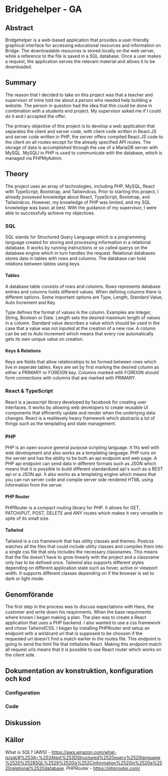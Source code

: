 # Bridgehelper - GA
## Abstract
Bridgehelper is a web-based application that provides a user-friendly graphical interface for accessing educational resources and information on Bridge. The downloadable resources is stored locally on the web server, while a reference to the file is saved in a SQL database. Once a user makes a request, the application serves the relevant material and allows it to be downloaded.

## Summary
The reason that I decided to take on this project was that a teacher and supervisor of mine told me about a person who needed help building a website. The person in question had the idea that this could be done in combination with a students end project. My supervisor asked me if I could do it and I accepted the offer.

The primary objective of this project is to develop a web application that separates the client and server code, with client code written in React.JS and server code written in PHP, the server offers compiled React.JS code to the client on all routes except for the already specified API routes. The storage of data is accomplished through the use of a MariaDB server with MySQL. MySQLI in PHP is used to communicate with the database, which is managed via PHPMyAdmin.

## Theory
The project uses an array of technologies, including PHP, MySQL, React with TypeScript, Bootstrap, and Tailwindcss. Prior to starting this project, I already possesed knowledge about React, TypeScript, Bootstrap, and Tailwindcss. However, my knowledge of PHP was limited, and my  SQL knowledge was basic at best. With the guidance of my supervisor, I were able to successfully achieve my objectives.

### SQL
SQL stands for Structured Query Language which is a programming language created for storing and processing information in a relational database. It works by running instructions or so called querys on the database engine which in turn handles the request. Relational databases stores data in tables with rows and columns. The database can hold relations between tables using keys.

#### Tables
A database table consists of rows and columns. Rows represents database entries and columns holds different values. When defining columns there is different options. Some important options are Type, Length, Standard Value, Auto Increment and Key.

Type defines the format of values in the column. Examples are Integer, String, Boolean or Date. Length sets the desired maximum length of values in a column. Standard value describes a value which should be used in the case that a value was not inputed at the creation of a new row. A column can be set to Auto Increment which means that every row automatically gets its own unique value on creation.

#### Keys & Relations
Keys are fields that allow relationships to be formed between rows which live in seperate tables. Keys are set by first marking the desired column as either a PRIMARY or FOREIGN key. Columns marked with FOREIGN should form connections with columns that are marked with PRIMARY.
### React & TypeScript
React is a javascript library developed by facebook for creating user interfaces. It works by allowing web developers to create reusable UI components that efficiently update and render when the underlying data changes. React is a realitevely heavy framework which abstracts a lot of things such as the templating and state management.
### PHP
PHP is an open source general purpose scripting language. It fits well with web development and also works as a templating language. PHP runs on the server and has the ability to be both an api endpoint and web page. A PHP api endpoint can send data in different formats such as JSON which means that it is possible to build different standardized api's such as a REST api or a JSON api. It also works as a templating engine which means that you can run server code and compile server side rendered HTML using information from the server.
#### PHP Router
PHPRouter is a compact routing library for PHP. It allows for GET, PATCH/PUT, POST, DELETE and ANY routes which makes it very versatile in spite of its small size.
#### Tailwind
Tailwind is a css framework that has utility classes and themes. Postcss watches all the files that could include utility classes and compiles them into a single css file that only includes the necessary classnames. This means that the file doesn't have to grow linearly with the project and a classname only has to be defined once. Tailwind also supports different styles depending on different application state such as hover, active or viewport width. It supports different classes depending on if the browser is set to dark or light mode.
## Genomförande
The first step in the process was to discuss expectations with Hans, the customer and write down his requirments. When the base requirments where known I began making a plan. The plan was to create a React application that uses a PHP backend. I also wanted to use a css framework and chose TailwindCSS. I began by installing PHPRouter and setup an endpoint with a wirldcard url that is supposed to be choosen if the requested url doesn't find a match earlier in the routes file. This endpoint is going to send the html file that intitalizes React. Making this endpoint match all request urls means that it is possible to use React router which works on the client side.
## Dokumentation av konstruktion, konfiguration och kod
### Configuration

### Code
## Diskussion
## Källor
What is SQL? (AWS) - https://aws.amazon.com/what-is/sql/#%253A~%253Atext%253DStructured%2520query%2520language%2520%2528SQL%2529%2520is%252Cinformation%2520in%2520a%2520relational%2520database.
PHPRouter - https://phprouter.com/
